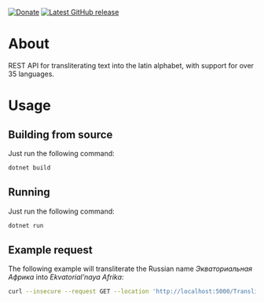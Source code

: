 [![Donate](https://img.shields.io/badge/-%E2%99%A5%20Donate-%23ff69b4)](https://hmlendea.go.ro/fund.html) [![Latest GitHub release](https://img.shields.io/github/v/release/hmlendea/transliteration-api)](https://github.com/hmlendea/transliteration-api/releases/latest)

# About

REST API for transliterating text into the latin alphabet, with support for over 35 languages.

# Usage

## Building from source

Just run the following command:
```sh
dotnet build
```

## Running

Just run the following command:
```sh
dotnet run
```

## Example request

The following example will transliterate the Russian name _Экваториальная Африка_ into _Ekvatorial’naya Afrika_:
```sh
curl --insecure --request GET --location 'http://localhost:5000/Transliteration?text=%D0%AD%D0%BA%D0%B2%D0%B0%D1%82%D0%BE%D1%80%D0%B8%D0%B0%D0%BB%D1%8C%D0%BD%D0%B0%D1%8F%20%D0%90%D1%84%D1%80%D0%B8%D0%BA%D0%B0&language=ru'
```
